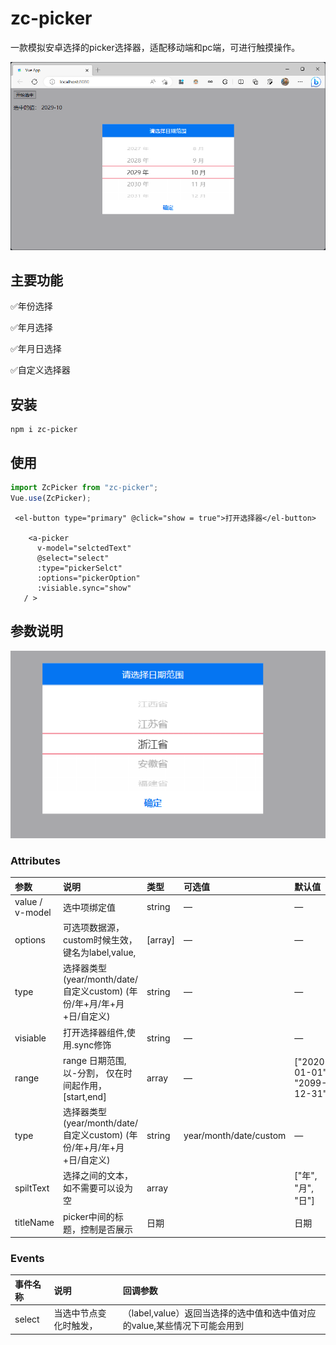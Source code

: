 # zc-picker

一款模拟安卓选择的picker选择器，适配移动端和pc端，可进行触摸操作。

![image-20230330102527456](./.imgs/image-20230330102527456.png)

## 主要功能

✅年份选择

✅年月选择

✅年月日选择

✅自定义选择器

## 安装



```shell
npm i zc-picker
```



## 使用

```js
import ZcPicker from "zc-picker";
Vue.use(ZcPicker);


```



```vue
 <el-button type="primary" @click="show = true">打开选择器</el-button>
      
    <a-picker
      v-model="selctedText"
      @select="select"
      :type="pickerSelct"
      :options="pickerOption"
      :visiable.sync="show"
   / >
```



## 参数说明

![image-20230330111200909](./.imgs/image-20230330111200909.png)

### Attributes



| 参数            | 说明                                                         | 类型    | 可选值                 | 默认值                       |
| :-------------- | :----------------------------------------------------------- | :------ | :--------------------- | :--------------------------- |
| value / v-model | 选中项绑定值                                                 | string  | —                      | —                            |
| options         | 可选项数据源，custom时候生效，键名为label,value,             | [array] | —                      | —                            |
| type            | 选择器类型 (year/month/date/自定义custom) (年份/年+月/年+月+日/自定义) | string  | —                      | —                            |
| visiable        | 打开选择器组件,使用.sync修饰                                 | string  | —                      | —                            |
| range           | range 日期范围,以-分割， 仅在时间起作用， [start,end]        | array   | —                      | ["2020-01-01", "2099-12-31"] |
| type            | 选择器类型 (year/month/date/自定义custom) (年份/年+月/年+月+日/自定义) | string  | year/month/date/custom | —                            |
| spiltText       | 选择之间的文本，如不需要可以设为空                           | array   |                        | ["年", "月", "日"]           |
| titleName       | picker中间的标题，控制是否展示                               | 日期    |                        | 日期                         |

### Events



| 事件名称 | 说明                   | 回调参数                                                     |
| :------- | :--------------------- | :----------------------------------------------------------- |
| select   | 当选中节点变化时触发， | （label,value）返回当选择的选中值和选中值对应的value,某些情况下可能会用到 |



